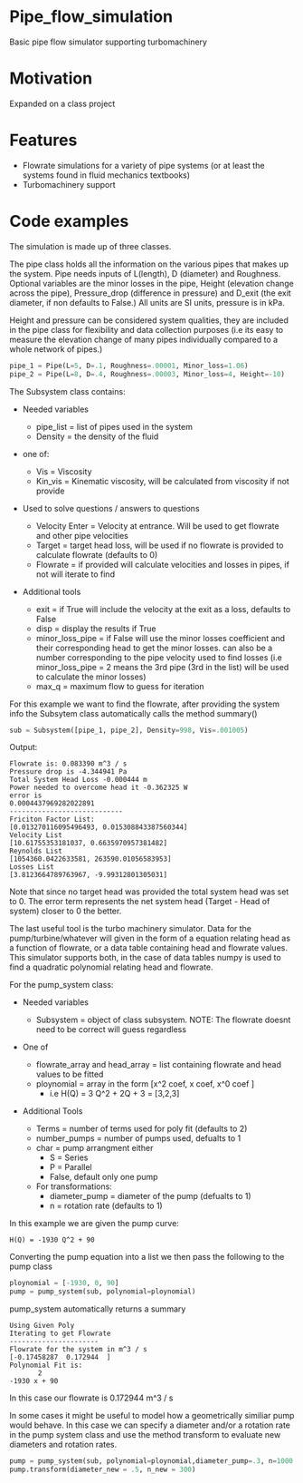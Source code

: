 # Pipe_flow_simulation
Basic pipe flow simulator supporting turbomachinery 

# Motivation 
Expanded on a class project 

# Features
- Flowrate simulations for a variety of pipe systems (or at least the systems found in fluid mechanics textbooks) 
- Turbomachinery support

# Code examples 

The simulation is made up of three classes. 

The pipe class holds all the information on the various pipes that makes up the system. Pipe needs inputs of L(length), D (diameter) and Roughness. Optional variables are the minor losses in the pipe, Height (elevation change across the pipe), Pressure_drop (difference in pressure) and D_exit (the exit diameter, if non defaults to False.) All units are SI units, pressure is in kPa. 

Height and pressure can be considered system qualities, they are included in the pipe class for flexibility and data collection purposes (i.e its easy to measure the elevation change of many pipes individually compared to a whole network of pipes.) 

```Python
pipe_1 = Pipe(L=5, D=.1, Roughness=.00001, Minor_loss=1.06)
pipe_2 = Pipe(L=8, D=.4, Roughness=.00003, Minor_loss=4, Height=-10)
```

The Subsystem class contains: 
- Needed variables
  - pipe_list = list of pipes used in the system
  - Density = the density of the fluid
  
- one of:
  - Vis = Viscosity
  - Kin_vis = Kinematic viscosity, will be calculated from viscosity if not provide
  
- Used to solve questions / answers to questions
  - Velocity Enter = Velocity at entrance. Will be used to get flowrate and other pipe velocities 
  - Target = target head loss, will be used if no flowrate is provided to calculate flowrate (defaults to 0) 
  - Flowrate = if provided will calculate velocities and losses in pipes, if not will iterate to find

- Additional tools
  - exit = if True will include the velocity at the exit as a loss, defaults to False
  - disp = display the results if True
  - minor_loss_pipe = if False will use the minor losses coefficient and their corresponding head to get the minor losses. can also be a number corresponding to the pipe velocity used to find losses (i.e minor_loss_pipe = 2 means the 3rd pipe (3rd in the list) will be used to calculate the minor losses)
  - max_q = maximum flow to guess for iteration

For this example we want to find the flowrate, after providing the system info the Subsytem class automatically calls the method summary() 

```Python
sub = Subsystem([pipe_1, pipe_2], Density=998, Vis=.001005)
```

Output: 
```
Flowrate is: 0.083390 m^3 / s
Pressure drop is -4.344941 Pa
Total System Head Loss -0.000444 m
Power needed to overcome head it -0.362325 W
error is
0.0004437969282022891
----------------------------
Friciton Factor List:
[0.013270116095496493, 0.015308843387560344]
Velocity List
[10.61755353181037, 0.6635970957381482]
Reynolds List
[1054360.0422633581, 263590.01056583953]
Losses List
[3.8123664789763967, -9.99312801305031]
```

Note that since no target head was provided the total system head was set to 0. The error term represents the net system head (Target - Head of system) closer to 0 the better. 

The last useful tool is the turbo machinery simulator. Data for the pump/turbine/whatever will given in the form of a equation relating head as a function of flowrate, or a data table containing head and flowrate values. This simulator supports both, in the case of data tables numpy is used to find a quadratic polynomial relating head and flowrate. 

For the pump_system class: 
- Needed variables
  - Subsystem = object of class subsystem. NOTE: The flowrate doesnt need to be correct will guess regardless
  
- One of
  - flowrate_array and head_array = list containing flowrate and head values to be fitted
  - ploynomial = array in the form [x^2 coef, x coef, x^0 coef ]
    - i.e H(Q) = 3 Q^2 + 2Q + 3 = [3,2,3]

- Additional Tools
  - Terms = number of terms used for poly fit (defaults to 2) 
  - number_pumps = number of pumps used, defualts to 1
  - char = pump arrangment either
    - S = Series
    - P = Parallel
    - False, default only one pump 
  - For transformations: 
    - diameter_pump = diameter of the pump (defualts to 1) 
    - n = rotation rate (defaults to 1) 

In this example we are given the pump curve: 

```Math 
H(Q) = -1930 Q^2 + 90
```

Converting the pump equation into a list we then pass the following to the pump class

```Python
ploynomial = [-1930, 0, 90]
pump = pump_system(sub, polynomial=ploynomial)
```

pump_system automatically returns a summary 

```
Using Given Poly
Iterating to get Flowrate
----------------------
Flowrate for the system in m^3 / s
[-0.17458287  0.172944  ]
Polynomial Fit is:
       2
-1930 x + 90
```
In this case our flowrate is 0.172944 m^3 / s

In some cases it might be useful to model how a geometrically similiar pump would behave. In this case we can specify a diameter and/or a rotation rate in the pump system class and use the method transform to evaluate new diameters and rotation rates. 

```Python
pump = pump_system(sub, polynomial=ploynomial,diameter_pump=.3, n=1000 )
pump.transform(diameter_new = .5, n_new = 300) 
```

